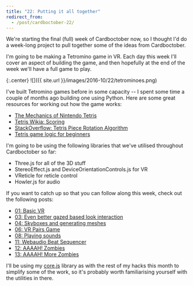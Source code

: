 ```yaml
---
title: "22: Putting it all together"
redirect_from:
  - /post/cardboctober-22/
---
```


We're starting the final (full) week of Cardboctober now, so I thought I'd do a week-long project to pull together some of the ideas from Cardboctober.

<!-- more -->

I'm going to be making a Tetromino game in VR. Each day this week I'll cover an aspect of building the game, and then hopefully at the end of the week we'll have a full game to play.

{:.center}
![]({{ site.url }}/images/2016-10/22/tetrominoes.png)

I've built Tetromino games before in some capacity -- I spent some time a couple of months ago building one using Python. Here are some great resources for working out how the game works:

- [The Mechanics of Nintendo Tetris](http://meatfighter.com/nintendotetrisai/?a=b#The_Mechanics_of_Nintendo_Tetris)
- [Tetris Wikia: Scoring](http://tetris.wikia.com/wiki/Scoring)
- [StackOverflow: Tetris Piece Rotation Algorithm](http://stackoverflow.com/questions/233850/tetris-piece-rotation-algorithm)
- [Tetris game logic for beginners](http://javilop.com/gamedev/tetris-tutorial-in-c-platform-independent-focused-in-game-logic-for-beginners/)


I'm going to be using the following libraries that we've utilised throughout Cardboctober so far:

- Three.js for all of the 3D stuff
- StereoEffect.js and DeviceOrientationControls.js for VR
- VReticle for reticle control
- Howler.js for audio

If you want to catch up so that you can follow along this week, check out the following posts:

- [01: Basic VR](/post/cardboctober-01)
- [03: Even better gazed based look interaction](/post/cardboctober-03)
- [04: Skyboxes and generating meshes](/post/cardboctober-04)
- [06: VR Pairs Game](/post/cardboctober-06)
- [08: Playing sounds](/post/cardboctober-08)
- [11: Webaudio Beat Sequencer](/post/cardboctober-11)
- [12: AAAAH! Zombies](/post/cardboctober-12)
- [13: AAAAH! More Zombies](/post/cardboctober-13)

I'll be using my [core.js](https://github.com/cardboctober/max/blob/master/js/core.js) library as with the rest of my hacks this month to simplify some of the work, so it's probably worth familiarising yourself with the utilities in there.
